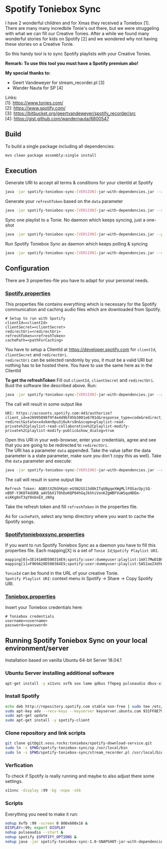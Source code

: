 # Spotify Toniebox Sync
I have 2 wonderful children and for Xmas they received a Toniebox [1]. 
There are many many incredbile Tonie's out there, but we were struggeling with what we can fill our Creative Tonies.
After a while we found many wonderful stories for kids on Spotify [2] and we wondered why not having these stories on a Creative Tonie.

So this handy tool is to sync Spotify playlists with your Creative Tonies.

**Remark: To use this tool you must have a Spotify premium abo!**   

**My special thanks to:** 
* Geert Vandeweyer for stream_recorder.pl [3]
* Wander Nauta for SP [4]

Links:  
[1]: https://www.tonies.com/  
[2]: https://www.spotify.com/  
[3]: https://bitbucket.org/geertvandeweyer/spotify_recorder/src    
[4]: https://gist.github.com/wandernauta/6800547  

## Build
To build a single package including all dependencies:
```bash
mvn clean package assembly:single install
```

## Execution
Generate URI to accept all terms & conditions for your clientId at Spotify
```bash
java -jar spotify-toniebox-sync-[VERSION]-jar-with-dependencies.jar --apicode
```
Generate your `refreshToken` based on the `data` parameter
```bash
java -jar spotify-toniebox-sync-[VERSION]-jar-with-dependencies.jar --code "[DATA PARAMETER]"
```
Sync one playlist to a Tonie. No daemon which keeps syncing, just a one-shot
```bash
java -jar spotify-toniebox-sync-[VERSION]-jar-with-dependencies.jar --playlist "[PLAYLIST NAME ON SPOTIFY]" --tonie "[NAME OF TONIE]"
``` 
Run Spotify Toniebox Sync as daemon which keeps polling & syncing
```bash
java -jar spotify-toniebox-sync-[VERSION]-jar-with-dependencies.jar --daemon &
```

## Configuration
There are 3 properties-file you have to adapt for your personal needs.

### [Spotify.properties](src/main/resources/spotify.properties)
This properties file contains everything which is necessary for the Spotify communication and caching audio files which are downloaded from Spotify.
```properties
# Setup to run with Spotify
clientId=<clientId>
clientSecret=<clientSecret>
redirectUri=<redirectUri>
refreshToken=<refreshToken>
cachePath=<pathForCaching>
```

You have to setup a ClientId at https://developer.spotify.com for `clientId`, `clientSecret` and `redirectUri`.  
`redirectUri` can be selected randomly by you, it must be a valid URI but nothing has to be hosted there. You have to use the same here as in the ClientId

**To get the refreshToken**
Fill out `clientId`, `clientSecret` and `redirectUri`.  
Buid the software like described above.
Run:
```bash
java -jar spotify-toniebox-sync-[VERSION]-jar-with-dependencies.jar --apicode
``` 
The call will result in some output like
```text
URI: https://accounts.spotify.com:443/authorize?client_id=e26995898f9f4e4d9bf45b3001e6701d&response_type=code&redirect_uri=https%3A%2F%2Fmaximilian.voss.rocks%2Fspotify-redirect&state=x4xkmn9pu3j6ukrs8n&scope=playlist-read-private%2Cplaylist-read-collaborative%2Cplaylist-modify-private%2Cplaylist-modify-public&show_dialog=true
```

Open this URI in your web-browser, enter your credentials, agree and see that you are going to be redirected to `redirectUri`.  
The URI has a  parameter `data` appended. Take the value (after the data parameter is a state parameter, make sure you don't copy this as well).
Take the `data` parameter and execute:
```bash
java -jar spotify-toniebox-sync-[VERSION]-jar-with-dependencies.jar --code "[DATA-PARAMETER]"
```
The call will result in some output like
```text
Refresh Token: AQBStXZ6GhKpU-eGSN2GS13d0kITqUBgqeXWgMLlFOSacOpjSQ-nB9F-Y3KOT4dGRB_aAV5bX1T8hDoKQP04hGqJkhhiVonKZgWBFVuWSqoHDEm-eiKKg0nT3qY0nOxEX_zNXg
```
Take the refresh token and fill `refreshToken` in the properties file.

As for `cachePath`, select any temp directory where you want to cache the Spotify songs.

### [Spotifytonieboxsync.properties](src/main/resources/spotifytonieboxsync.properties)
If you want to run Spotify Toniebox Sync as a daemon you have to fill this properties file.
Each mapping[X] is a set of `Tonie Id`;`Spotify Playlist URI`.
```properties
mapping[0]=3E141A0D500314E9;spotify:user:dummyuser:playlist:1mXl7MwD1BGILtZVW4af4f
mapping[1]=F969A20D500384E9;spotify:user:dummyuser:playlist:5A52aoIXdtWS20WmZ9FVGR
``` 

`TonieId` can be found in the URL of your creative Tonie.  
`Spotify Playlist URI`: context menu in Spotify -> Share -> Copy Spotify URI.

### [Toniebox.properties](src/main/resources/toniebox.properites) 
Insert your Toniebox credentials here:
```properties
# Toniebox credentials
username=<username>
password=<password>
```

## Running Spotify Toniebox Sync on your local environment/server
Installation based on vanilla Ubuntu 64-bit Server 18.04.1

### Ubuntu Server installing additional software
```bash
apt-get install -y x11vnc xvfb sox lame qdbus ffmpeg pulseaudio dbus-x11 xinit
```

### Install Spotify
```bash
echo deb http://repository.spotify.com stable non-free | sudo tee /etc/apt/sources.list.d/spotify.list 
sudo apt-key adv --recv-keys --keyserver keyserver.ubuntu.com 931FF8E79F0876134EDDBDCCA87FF9DF48BF1C90 
sudo apt-get update 
sudo apt-get install -y spotify-client 
```

### Clone repository and link scripts
```bash
git clone git@git.voss.rocks:toniebox/spotify-download-service.git
sudo ln -s $PWD/spotify-toniebox-sync/sp /usr/local/bin
sudo ln -s $PWD/spotify-toniebox-sync/stream_recorder.pl /usr/local/bin/
```

### Verfication
To check if Spotify is really running and maybe to also adjust there some settings.
```bash
x11vnc -display :99 -bg -nopw -xkb
```

### Scripts
Everything you need to make it run:
```bash 
nohup Xvfb :99 -screen 0 800x600x16 &
DISPLAY=:99; export DISPLAY
nohup pulseaudio --start &
nohup spotify $SPOTIFY_OPTIONS &
nohup java -jar spotify-toniebox-sync-1.0-SNAPSHOT-jar-with-dependencies.jar --daemon & 
```